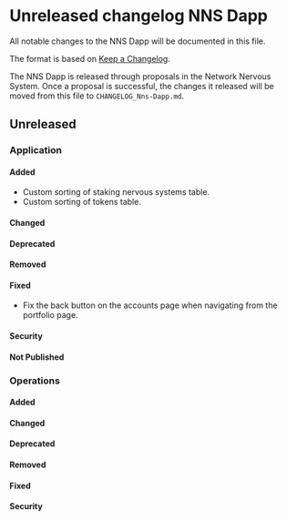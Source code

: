 # Unreleased changelog NNS Dapp

All notable changes to the NNS Dapp will be documented in this file.

The format is based on [Keep a Changelog](https://keepachangelog.com/en/1.0.0/).

The NNS Dapp is released through proposals in the Network Nervous System. Once a
proposal is successful, the changes it released will be moved from this file to
`CHANGELOG_Nns-Dapp.md`.

## Unreleased

### Application

#### Added

* Custom sorting of staking nervous systems table.
* Custom sorting of tokens table.

#### Changed

#### Deprecated

#### Removed

#### Fixed

* Fix the back button on the accounts page when navigating from the portfolio page.

#### Security

#### Not Published

### Operations

#### Added

#### Changed

#### Deprecated

#### Removed

#### Fixed

#### Security
